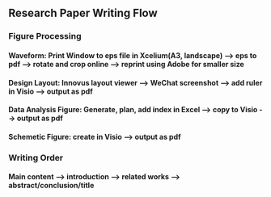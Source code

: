 ## Research Paper Writing Flow
### Figure Processing
#### Waveform: Print Window to eps file in Xcelium(A3, landscape) --> eps to pdf --> rotate and crop online --> reprint using Adobe for smaller size
#### Design Layout: Innovus layout viewer --> WeChat screenshot --> add ruler in Visio --> output as pdf
#### Data Analysis Figure: Generate, plan, add index in Excel --> copy to Visio --> output as pdf
#### Schemetic Figure: create in Visio --> output as pdf
### Writing Order
#### Main content --> introduction --> related works --> abstract/conclusion/title
